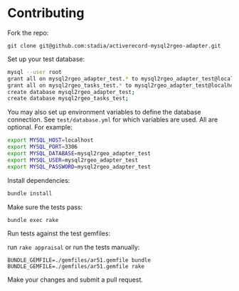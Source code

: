 # Contributing

Fork the repo:

`git clone git@github.com:stadia/activerecord-mysql2rgeo-adapter.git`

Set up your test database:

```sh
mysql --user root
grant all on mysql2rgeo_adapter_test.* to mysql2rgeo_adapter_test@localhost identified by 'mysql2rgeo_adapter_test';
grant all on mysql2rgeo_tasks_test.* to mysql2rgeo_adapter_test@localhost identified by 'mysql2rgeo_adapter_test';
create database mysql2rgeo_adapter_test;
create database mysql2rgeo_tasks_test;
```

You may also set up environment variables to define the database connection.
See `test/database.yml` for which variables are used. All are optional.
For example:

```sh
export MYSQL_HOST=localhost
export MYSQL_PORT=3306
export MYSQL_DATABASE=mysql2rgeo_adapter_test
export MYSQL_USER=mysql2rgeo_adapter_test
export MYSQL_PASSWORD=mysql2rgeo_adapter_test
```

Install dependencies:

```sh
bundle install
```

Make sure the tests pass:

`bundle exec rake`

Run tests against the test gemfiles:

run `rake appraisal` or run the tests manually:

```
BUNDLE_GEMFILE=./gemfiles/ar51.gemfile bundle
BUNDLE_GEMFILE=./gemfiles/ar51.gemfile rake
```

Make your changes and submit a pull request.
